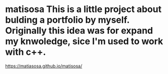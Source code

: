# matisosa This is a little project about bulding a portfolio by myself. Originally this idea was for expand my knwoledge, sice I'm used to work with c++.
https://matiasosa.github.io/matisosa/
